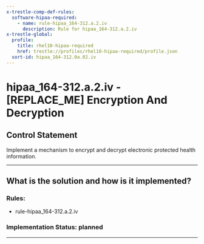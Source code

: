 ```yaml
---
x-trestle-comp-def-rules:
  software-hipaa-required:
    - name: rule-hipaa_164-312.a.2.iv
      description: Rule for hipaa_164-312.a.2.iv
x-trestle-global:
  profile:
    title: rhel10-hipaa-required
    href: trestle://profiles/rhel10-hipaa-required/profile.json
  sort-id: hipaa_164-312.0a.02.iv
---
```


# hipaa_164-312.a.2.iv - \[REPLACE_ME\] Encryption And Decryption

## Control Statement

Implement a mechanism to encrypt and decrypt electronic protected health information.

______________________________________________________________________

## What is the solution and how is it implemented?

<!-- For implementation status enter one of: implemented, partial, planned, alternative, not-applicable -->

<!-- Note that the list of rules under ### Rules: is read-only and changes will not be captured after assembly to JSON -->

<!-- Add control implementation description here for control: hipaa_164-312.a.2.iv -->

### Rules:

  - rule-hipaa_164-312.a.2.iv

### Implementation Status: planned

______________________________________________________________________
